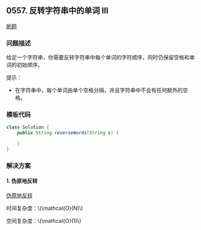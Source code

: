 <script src="https://cdn.bootcss.com/mathjax/2.7.7/MathJax.js?config=TeX-AMS-MML_HTMLorMML"></script>

## 0557. 反转字符串中的单词 III

[刷题](qu0557/solu/Solution.java)

### 问题描述

给定一个字符串，你需要反转字符串中每个单词的字符顺序，同时仍保留空格和单词的初始顺序。

提示：

* 在字符串中，每个单词由单个空格分隔，并且字符串中不会有任何额外的空格。


### 模板代码

``` java
class Solution {
    public String reverseWords(String s) {

    }
}
```

### 解决方案

#### 1. 伪原地反转

[伪原地反转](qu0557/solu1/Solution.java)

时间复杂度：\\(\mathcal{O}(N)\\)

空间复杂度：\\(\mathcal{O}(1)\\)
